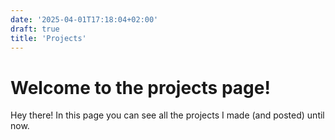 ```yaml
---
date: '2025-04-01T17:18:04+02:00'
draft: true
title: 'Projects'
---
```


# Welcome to the projects page!
Hey there! In this page you can see all the projects I made (and posted) until now.
